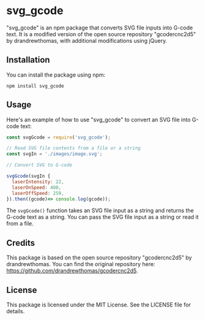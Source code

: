 # svg_gcode

"svg_gcode" is an npm package that converts SVG file inputs into G-code text. It is a modified version of the open source repository "gcodercnc2d5" by drandrewthomas, with additional modifications using jQuery.

## Installation

You can install the package using npm:

```
npm install svg_gcode
```

## Usage

Here's an example of how to use "svg_gcode" to convert an SVG file into G-code text:

```javascript
const svgGcode = require('svg_gcode');

// Read SVG file contents from a file or a string
const svgIn = './images/image.svg';

// Convert SVG to G-code

svgGcode(svgIn {
  laserIntensity: 22,
  laserOnSpeed: 400,
  laserOffSpeed: 259,
}).then((gcode)=> console.log(gcode));

```

The `svgGcode()` function takes an SVG file input as a string and returns the G-code text as a string. You can pass the SVG file input as a string or read it from a file.

## Credits

This package is based on the open source repository "gcodercnc2d5" by drandrewthomas. You can find the original repository here: https://github.com/drandrewthomas/gcodercnc2d5.

## License

This package is licensed under the MIT License. See the LICENSE file for details.
